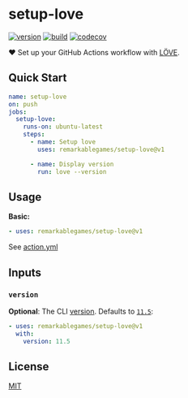 # setup-love

[![version](https://badgen.net/github/release/remarkablegames/setup-love)](https://github.com/remarkablegames/setup-love/releases)
[![build](https://github.com/remarkablegames/setup-love/actions/workflows/build.yml/badge.svg)](https://github.com/remarkablegames/setup-love/actions/workflows/build.yml)
[![codecov](https://codecov.io/gh/remarkablegames/setup-love/graph/badge.svg?token=PGPJ2Q8HUO)](https://codecov.io/gh/remarkablegames/setup-love)

❤️ Set up your GitHub Actions workflow with [LÖVE](https://love2d.org/).

## Quick Start

```yaml
name: setup-love
on: push
jobs:
  setup-love:
    runs-on: ubuntu-latest
    steps:
      - name: Setup love
        uses: remarkablegames/setup-love@v1

      - name: Display version
        run: love --version
```

## Usage

**Basic:**

```yaml
- uses: remarkablegames/setup-love@v1
```

See [action.yml](action.yml)

## Inputs

### `version`

**Optional**: The CLI [version](https://github.com/love2d/love/releases). Defaults to [`11.5`](https://github.com/love2d/love/releases/tag/11.5):

```yaml
- uses: remarkablegames/setup-love@v1
  with:
    version: 11.5
```

## License

[MIT](LICENSE)
